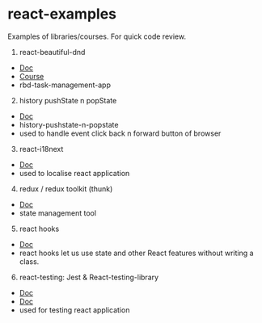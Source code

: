 # react-examples

Examples of libraries/courses. For quick code review.

1. react-beautiful-dnd

- [Doc](https://github.com/atlassian/react-beautiful-dnd)
- [Course](https://egghead.io/courses/beautiful-and-accessible-drag-and-drop-with-react-beautiful-dnd)
- rbd-task-management-app

2. history pushState n popState

- [Doc](https://developer.mozilla.org/en-US/docs/Web/API/History_API)
- history-pushstate-n-popstate
- used to handle event click back n forward button of browser

3. react-i18next

- [Doc](https://react.i18next.com/)
- used to localise react application

4. redux / redux toolkit (thunk)

- [Doc](https://redux-toolkit.js.org/introduction/getting-started)
- state management tool

5. react hooks

- [Doc](https://reactjs.org/docs/hooks-intro.html)
- react hooks let us use state and other React features without writing a class.

6. react-testing: Jest & React-testing-library

- [Doc](https://jestjs.io/docs/getting-started)
- [Doc](https://testing-library.com/docs/react-testing-library/intro/)
- used for testing react application
